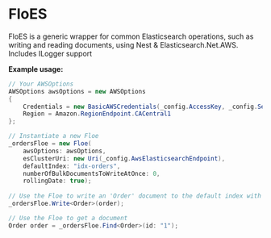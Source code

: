 # FloES
FloES is a generic wrapper for common Elasticsearch operations, such as writing and reading documents, using Nest & Elasticsearch.Net.AWS. Includes ILogger support

**Example usage:**
````C#
// Your AWSOptions
AWSOptions awsOptions = new AWSOptions
{
    Credentials = new BasicAWSCredentials(_config.AccessKey, _config.SecretAccessKey),
    Region = Amazon.RegionEndpoint.CACentral1
};

// Instantiate a new Floe
_ordersFloe = new Floe(
    awsOptions: awsOptions,
    esClusterUri: new Uri(_config.AwsElasticsearchEndpoint),
    defaultIndex: "idx-orders",
    numberOfBulkDocumentsToWriteAtOnce: 0,
    rollingDate: true);
    
// Use the Floe to write an 'Order' document to the default index with a rolling date (e.g.: "idx-orders-2020-03-06")
_ordersFloe.Write<Order>(order);

// Use the Floe to get a document
Order order = _ordersFloe.Find<Order>(id: "1");
````
